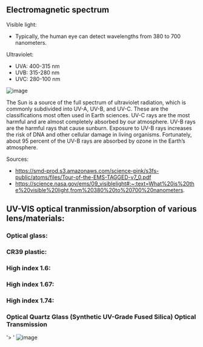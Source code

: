 ## Electromagnetic spectrum

Visible light:
- Typically, the human eye can detect wavelengths from 380 to 700 nanometers.


Ultraviolet:
- UVA: 400-315 nm
- UVB: 315-280 nm
- UVC: 280-100 nm

![image](https://user-images.githubusercontent.com/42329930/204389951-a1aa8f8d-fd9f-4917-897b-2232bdc16419.png)


The Sun is a source of the full spectrum of ultraviolet radiation, which
is commonly subdivided into UV-A, UV-B, and UV-C. These are the classifications most often used in Earth sciences. UV-C rays are the most
harmful and are almost completely absorbed by our atmosphere. UV-B
rays are the harmful rays that cause sunburn. Exposure to UV-B rays
increases the risk of DNA and other cellular damage in living organisms.
Fortunately, about 95 percent of the UV-B rays are absorbed by ozone in
the Earth’s atmosphere.

Sources: 
- https://smd-prod.s3.amazonaws.com/science-pink/s3fs-public/atoms/files/Tour-of-the-EMS-TAGGED-v7_0.pdf
- https://science.nasa.gov/ems/09_visiblelight#:~:text=What%20is%20the%20visible%20light,from%20380%20to%20700%20nanometers.



## UV-VIS optical tranmission/absorption of various lens/materials:

### Optical glass:


### CR39 plastic:


### High index 1.6:


### High index 1.67:


### High index 1.74:


### Optical Quartz Glass (Synthetic UV-Grade Fused Silica) Optical Transmission
'> '     ![image](https://user-images.githubusercontent.com/42329930/204485834-beaf2ccf-e4e3-4630-b87e-a5838adab1ac.png)



